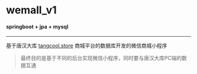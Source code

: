 # wemall_v1

#### springboot + jpa + mysql

---

基于唐汉大库 [tangcool.store](tangcool.store) 商城平台的数据库开发的微信商城小程序

>最终目的是基于不同的后台实现微信小程序，同时要与唐汉大库PC端的数据互通
